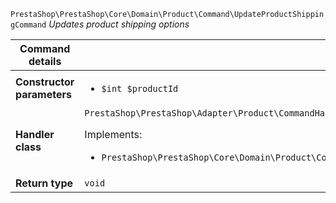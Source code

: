 `PrestaShop\PrestaShop\Core\Domain\Product\Command\UpdateProductShippingCommand`
_Updates product shipping options_

| Command details            |    |
| -------------------------- | -- |
| **Constructor parameters** | <ul> <li>`$int $productId`</li> </ul> |
| **Handler class**          | `PrestaShop\PrestaShop\Adapter\Product\CommandHandler\UpdateProductShippingHandler`  <p> Implements: </p> <ul>  <li>`PrestaShop\PrestaShop\Core\Domain\Product\CommandHandler\UpdateProductShippingHandlerInterface`</li>  |
| **Return type** |  `void`  |
